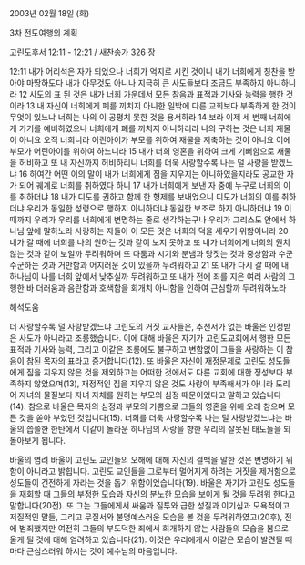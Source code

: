 2003년 02월 18일 (화)

3차 전도여행의 계획



고린도후서 12:11 - 12:21 / 새찬송가 326 장


12:11 내가 어리석은 자가 되었으나 너희가 억지로 시킨 것이니 내가 너희에게 칭찬을 받아야 마땅하도다 내가 아무것도 아니나 지극히 큰 사도들보다 조금도 부족하지 아니하니라 12 사도의 표 된 것은 내가 너희 가운데서 모든 참음과 표적과 기사와 능력을 행한 것이라 13 내 자신이 너희에게 폐를 끼치지 아니한 일밖에 다른 교회보다 부족하게 한 것이 무엇이 있느냐 너희는 나의 이 공평치 못한 것을 용서하라 14 보라 이제 세 번째 너희에게 가기를 예비하였으나 너희에게 폐를 끼치지 아니하리라 나의 구하는 것은 너희 재물이 아니요 오직 너희니라 어린아이가 부모를 위하여 재물을 저축하는 것이 아니요 이에 부모가 어린아이를 위하여 하느니라 15 내가 너희 영혼을 위하여 크게 기뻐함으로 재물을 허비하고 또 내 자신까지 허비하리니 너희를 더욱 사랑할수록 나는 덜 사랑을 받겠느냐 16 하여간 어떤 이의 말이 내가 너희에게 짐을 지우지는 아니하였을지라도 공교한 자가 되어 궤계로 너희를 취하였다 하니 17 내가 너희에게 보낸 자 중에 누구로 너희의 이를 취하더냐 18 내가 디도를 권하고 함께 한 형제를 보내었으니 디도가 너희의 이를 취하더냐 우리가 동일한 성령으로 행하지 아니하더냐 동일한 보조로 하지 아니하더냐 19 이 때까지 우리가 우리를 너희에게 변명하는 줄로 생각하는구나 우리가 그리스도 안에서 하나님 앞에 말하노라 사랑하는 자들아 이 모든 것은 너희의 덕을 세우기 위함이니라 20 내가 갈 때에 너희를 나의 원하는 것과 같이 보지 못하고 또 내가 너희에게 너희의 원치 않는 것과 같이 보일까 두려워하며 또 다툼과 시기와 분냄과 당짓는 것과 중상함과 수군수군하는 것과 거만함과 어지러운 것이 있을까 두려워하고 21 또 내가 다시 갈 때에 내 하나님이 나를 너희 앞에서 낮추실까 두려워하고 또 내가 전에 죄를 지은 여러 사람의 그 행한 바 더러움과 음란함과 호색함을 회개치 아니함을 인하여 근심할까 두려워하노라

해석도움





더 사랑할수록 덜 사랑받겠느냐 
고린도의 거짓 교사들은, 추천서가 없는 바울은 인정받은 사도가 아니라고 조롱했습니다. 이에 대해 바울은 자기가 고린도교회에서 행한 모든 표적과 기사와 능력, 그리고 이같은 조롱에도 불구하고 변함없이 그들을 사랑하는 이 참음이 참된 목자의 표라고 증거합니다(12). 또 바울은 자신이 재정문제로 고린도 성도들에게 짐을 지우지 않은 것을 제외하고는 어떠한 것에서도 다른 교회에 대한 정성보다 부족하지 않았으며(13), 재정적인 짐을 지우지 않은 것도 사랑이 부족해서가 아니라 도리어 자녀의 물질보다 자녀 자체를 원하는 부모의 심정 때문이었다고 말하고 있습니다(14). 참으로 바울은 목자의 심정과 부모의 기쁨으로 그들의 영혼을 위해 오래 참으며 모든 것을 쏟아 부었던 것입니다(15). 너희를 더욱 사랑할수록 나는 덜 사랑받겠느냐는 바울의 씁쓸한 한탄에서 이같이 놀라운 하나님의 사랑을 향한 우리의 잘못된 태도들을 되돌아보게 됩니다.  

바울의 염려 
바울이 고린도 교인들의 오해에 대해 자신의 결백을 말한 것은 변명하기 위함이 아니라고 밝힙니다. 고린도 교인들을 그로부터 멀어지게 하려는 거짓을 제거함으로 성도들이 건전하게 자라는 것을 돕기 위함이었습니다(19). 바울은 자기가 고린도 성도들을 재회할 때 그들의 부정한 모습과 자신의 분노한 모습을 보이게 될 것을 두려워 한다고 말합니다(20전). 또 그는 그들에게서 싸움과 질투와 급한 성질과 이기심과 모욕적이고 저질적인 말들, 그리고 무질서와 불명예스러운 모습을 볼 것을 두려워하였고(20후), 전에 범죄했지만 여전히 그들의 부도덕한 죄에서 회개하지 않는 사람들의 모습을 봄으로 울게 될 것에 대해 염려하고 있습니다(21). 이것은 우리에게서 이같은 모습이 발견될 때마다 근심스러워 하시는 것이 예수님의 마음입니다.